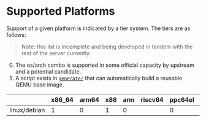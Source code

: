 # Supported Platforms

Support of a given platform is indicated by a tier system. The tiers are as follows:

> Note: this list is incomplete and being developed in tandem with the rest of the server currently.

0. The os/arch combo is supported in some official capacity by upstream and a potential candidate.
1. A script exists in [`generate/`](../generate) that can automatically build a reusable QEMU base image.

|              | x86_64 | arm64 | x86 | arm | riscv64 | ppc64el | mips64el | sparcv9 | s390x |
|--------------|--------|-------|-----|-----|---------|---------|----------|---------|-------|
| linux/debian | 1      | 0     | 1   | 0   |         | 0       | 0        |         | 0     |

<!--
| linux/alpine | 0      | 0     | 0   | 0   |         | 0       |          |         | 0     |
| windows      | 0      | 0     | 0   | 0   |
| macos        | 0      | 0     |
| freebsd      | 0      | 0     | 0   | 0   | 0       | 0       |
| netbsd       | 0      | 0     | 0   | 0   |         |         |          | 0       |       |
| openbsd      | 0      | 0     | 0   |     |         | 0       |          | 0       |       |
| dragonflybsd | 0      |
| plan9        | 0      |       | 0   |     |
| solaris   `^`|
| illumos   `^`|
| haiku     `^`|
| fuscia    `^`|
| serenity  `^`|
| essence   `^`|
| android   `^`|
-->


<!-- https://docs.drone.io/pipeline/exec/syntax/platform/#supported-platforms -->
<!-- https://man.sr.ht/builds.sr.ht/compatibility.md -->
<!-- https://docs.github.com/en/actions/learn-github-actions/workflow-syntax-for-github-actions#github-hosted-runners -->
<!-- https://docs.gitlab.com/runner/install/ -->
